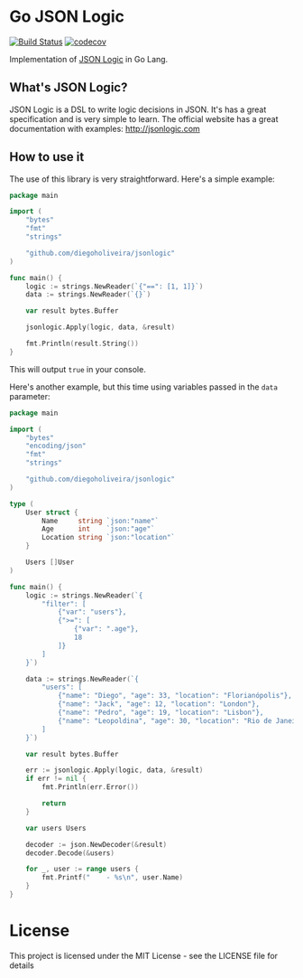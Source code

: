 # Go JSON Logic

[![Build Status](https://travis-ci.org/diegoholiveira/jsonlogic.svg)](https://travis-ci.org/diegoholiveira/jsonlogic)
[![codecov](https://codecov.io/gh/diegoholiveira/jsonlogic/branch/master/graph/badge.svg)](https://codecov.io/gh/diegoholiveira/jsonlogic)


Implementation of [JSON Logic](http://jsonlogic.com) in Go Lang.


## What's JSON Logic?

JSON Logic is a DSL to write logic decisions in JSON. It's has a great specification and is very simple to learn.
The official website has a great documentation with examples: http://jsonlogic.com


## How to use it

The use of this library is very straightforward. Here's a simple example:


```go
package main

import (
	"bytes"
	"fmt"
	"strings"

	"github.com/diegoholiveira/jsonlogic"
)

func main() {
	logic := strings.NewReader(`{"==": [1, 1]}`)
	data := strings.NewReader(`{}`)

	var result bytes.Buffer

	jsonlogic.Apply(logic, data, &result)

	fmt.Println(result.String())
}
```

This will output `true` in your console.

Here's another example, but this time using variables passed in the `data` parameter:


```go
package main

import (
	"bytes"
	"encoding/json"
	"fmt"
	"strings"

	"github.com/diegoholiveira/jsonlogic"
)

type (
	User struct {
		Name     string `json:"name"`
		Age      int    `json:"age"`
		Location string `json:"location"`
	}

	Users []User
)

func main() {
	logic := strings.NewReader(`{
        "filter": [
            {"var": "users"},
            {">=": [
                {"var": ".age"},
                18
            ]}
        ]
    }`)

	data := strings.NewReader(`{
        "users": [
            {"name": "Diego", "age": 33, "location": "Florianópolis"},
            {"name": "Jack", "age": 12, "location": "London"},
            {"name": "Pedro", "age": 19, "location": "Lisbon"},
            {"name": "Leopoldina", "age": 30, "location": "Rio de Janeiro"}
        ]
    }`)

	var result bytes.Buffer

	err := jsonlogic.Apply(logic, data, &result)
	if err != nil {
		fmt.Println(err.Error())

		return
	}

	var users Users

	decoder := json.NewDecoder(&result)
	decoder.Decode(&users)

	for _, user := range users {
		fmt.Printf("    - %s\n", user.Name)
	}
}
```

# License

This project is licensed under the MIT License - see the LICENSE file for details
